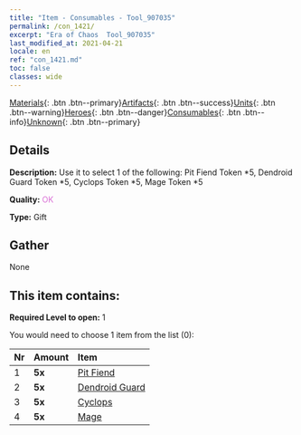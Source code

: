 ```yaml
---
title: "Item - Consumables - Tool_907035"
permalink: /con_1421/
excerpt: "Era of Chaos  Tool_907035"
last_modified_at: 2021-04-21
locale: en
ref: "con_1421.md"
toc: false
classes: wide
---
```

 [Materials](/Items/){: .btn .btn--primary}[Artifacts](/Items/Artifacts/){: .btn .btn--success}[Units](/Items/Units/){: .btn .btn--warning}[Heroes](/Items/Heroes/){: .btn .btn--danger}[Consumables](/Items/Consumables/){: .btn .btn--info}[Unknown](/Items/Unknown/){: .btn .btn--primary}

## Details
 **Description:** Use it to select 1 of the following: Pit Fiend Token *5, Dendroid Guard Token *5, Cyclops Token *5, Mage Token *5

 **Quality:** <span style="color: #DA70D6">OK</span>

 **Type:** Gift

## Gather

  None

## This item contains:

 **Required Level to open:** 1

 You would need to choose 1 item from the list (0):

  | Nr | Amount |     Item    |
  |:---|:-------|:------------|
  | 1 |  **5x** | [Pit Fiend](/Items/unt_230/) |  | 
  | 2 |  **5x** | [Dendroid Guard](/Items/unt_203/) |  | 
  | 3 |  **5x** | [Cyclops](/Items/unt_222/) |  | 
  | 4 |  **5x** | [Mage](/Items/unt_238/) |  | 
